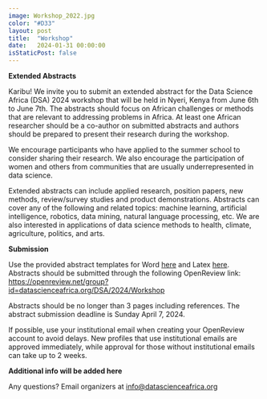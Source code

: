 ```yaml
---
image: Workshop_2022.jpg
color: "#D33"
layout: post
title:  "Workshop"
date:   2024-01-31 00:00:00
isStaticPost: false
---
```

<!--
This year’s DSA event will be in-person, starting on the 6<sup>th</sup> and 7<sup>th</sup> June hosted by the Dedan Kimathi University of Technology in Nyeri. We believe that the DSA community of both past and new participants can still benefit greatly from the event.-->

<!--The DSA Nyeri event will consist of oral presentations of data science applications from academia and industry and interactive panel discussions.-->


<b>Extended Abstracts</b>

Karibu! We invite you to submit an extended abstract for the Data Science Africa (DSA) 2024 workshop that will be held in Nyeri, Kenya from June 6th to June 7th. The abstracts should focus on African challenges or methods that are relevant to addressing problems in Africa. At least one African researcher should be a co-author on submitted abstracts and authors should be prepared to present their research during the workshop.

 

We encourage participants who have applied to the summer school to consider sharing their research. We also encourage the participation of women and others from communities that are usually underrepresented in data science.

 

Extended abstracts can include applied research, position papers, new methods, review/survey studies and product demonstrations. Abstracts can cover any of the following and related topics: machine learning, artificial intelligence, robotics, data mining, natural language processing, etc. We are also interested in applications of data science methods to health, climate, agriculture, politics, and arts.

 

<b>Submission</b>

Use the provided abstract templates for Word <a target="_blank" href="https://drive.google.com/drive/folders/1ECaeXwM2yvsjLrt2MtQZsoKdiaE_zOlg?usp=drive_link">here</a> and Latex <a target="_blank" href="https://drive.google.com/drive/folders/18UiwJjpjL-pYdCGcGvcJaWsiBvbOq-44?usp=drive_link">here</a>. Abstracts should be submitted through the following OpenReview link: <a target="_blank" href="https://openreview.net/group?id=datascienceafrica.org/DSA/2024/Workshop">https://openreview.net/group?id=datascienceafrica.org/DSA/2024/Workshop</a> 

Abstracts should be no longer than 3 pages including references.  The abstract submission deadline is Sunday April 7, 2024.

 

If possible, use your institutional email when creating your OpenReview account to avoid delays. New profiles that use institutional emails are approved immediately, while approval for those without institutional emails can take up to 2 weeks.

<!--The theme for the summer school is <b>Harnessing Data Science for Africa’s Socio-Economic Development</b>. We want to improve the community engagement in Data Science in Africa, by empowering communities and researchers to consider their role in responsible AI practices in Africa. We strongly encourage the participation of data science communities from across the continent.-->

<!--We are also using this platform as a call for abstracts for the workshop. Abstracts should cover relevant topics including but not limited to:-->

<!--
* Data Science for the Sustainable Development Goals
* Healthcare
* Agriculture
* Education 
* Wildlife conservation
* Disaster response
* Geo-spatial modeling
* Telecommunications data modeling
* Economic monitoring
* New data science and machine learning methods
* Language modeling
-->




<!--The workshop is scheduled for 11<sup>th</sup> and 12<sup>th</sup> June. <b><a target="_blank" href="https://bit.ly/dsa2023workshop">Registration is open</a></b>-->

<!--The deadline for submission of abstracts is March 31<sup>st</sup>, 2023-->


__Additional info will be added here__

Any questions?
Email organizers at [info@datascienceafrica.org](mailto:info@datascienceafrica.org)
